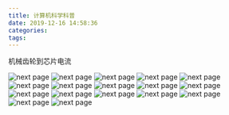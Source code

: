 ```yaml
---
title: 计算机科学科普
date: 2019-12-16 14:58:36
categories:
tags:
---
```


机械齿轮到芯片电流

<!-- more -->

![next page](/images/计算机科学/计算机科学.001.png)
![next page](/images/计算机科学/计算机科学.002.png)
![next page](/images/计算机科学/计算机科学.003.png)
![next page](/images/计算机科学/计算机科学.004.png)
![next page](/images/计算机科学/计算机科学.005.png)
![next page](/images/计算机科学/计算机科学.006.png)
![next page](/images/计算机科学/计算机科学.007.png)
![next page](/images/计算机科学/计算机科学.008.png)
![next page](/images/计算机科学/计算机科学.009.png)
![next page](/images/计算机科学/计算机科学.010.png)
![next page](/images/计算机科学/计算机科学.011.png)
![next page](/images/计算机科学/计算机科学.012.png)
![next page](/images/计算机科学/计算机科学.013.png)
![next page](/images/计算机科学/计算机科学.014.png)
![next page](/images/计算机科学/计算机科学.015.png)
![next page](/images/计算机科学/计算机科学.016.png)
![next page](/images/计算机科学/计算机科学.017.png)

